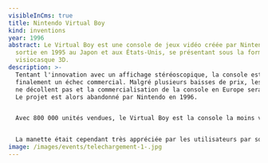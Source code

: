 ```yaml
---
visibleInCms: true
title: Nintendo Virtual Boy
kind: inventions
year: 1996
abstract: Le Virtual Boy est une console de jeux vidéo créée par Nintendo et
  sortie en 1995 au Japon et aux États-Unis, se présentant sous la forme d'un
  visiocasque 3D.
description: >-
  Tentant l'innovation avec un affichage stéréoscopique, la console est
  finalement un échec commercial. Malgré plusieurs baisses de prix, les ventes
  ne décollent pas et la commercialisation de la console en Europe sera annulée.
  Le projet est alors abandonné par Nintendo en 1996.


  Avec 800 000 unités vendues, le Virtual Boy est la console la moins vendue dans l'histoire des consoles de jeu vidéo de Nintendo.


  La manette était cependant très appréciée par les utilisateurs par son ergonomie et néanmoins très agréable à utiliser.
image: /images/events/telechargement-1-.jpg
---
```

